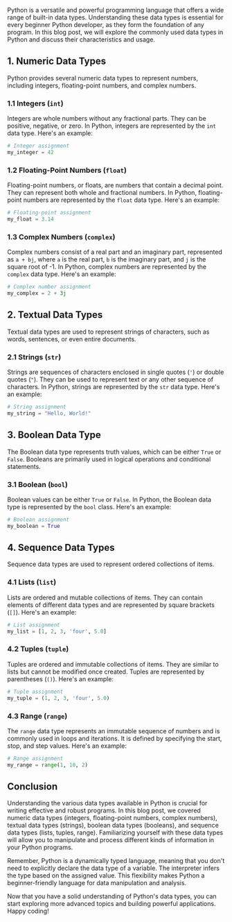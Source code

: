 Python is a versatile and powerful programming language that offers a wide range of built-in data types. Understanding these data types is essential for every beginner Python developer, as they form the foundation of any program. In this blog post, we will explore the commonly used data types in Python and discuss their characteristics and usage.


## 1. Numeric Data Types

Python provides several numeric data types to represent numbers, including integers, floating-point numbers, and complex numbers.

### 1.1 Integers (`int`)

Integers are whole numbers without any fractional parts. They can be positive, negative, or zero. In Python, integers are represented by the `int` data type. Here's an example:

```python
# Integer assignment
my_integer = 42
```



### 1.2 Floating-Point Numbers (`float`)

Floating-point numbers, or floats, are numbers that contain a decimal point. They can represent both whole and fractional numbers. In Python, floating-point numbers are represented by the `float` data type. Here's an example:

```python
# Floating-point assignment
my_float = 3.14
```




### 1.3 Complex Numbers (`complex`)

Complex numbers consist of a real part and an imaginary part, represented as `a + bj`, where `a` is the real part, `b` is the imaginary part, and `j` is the square root of -1. In Python, complex numbers are represented by the `complex` data type. Here's an example:

```python
# Complex number assignment
my_complex = 2 + 3j
```

## 2. Textual Data Types

Textual data types are used to represent strings of characters, such as words, sentences, or even entire documents.

### 2.1 Strings (`str`)

Strings are sequences of characters enclosed in single quotes (`'`) or double quotes (`"`). They can be used to represent text or any other sequence of characters. In Python, strings are represented by the `str` data type. Here's an example:

```python
# String assignment
my_string = "Hello, World!"
```

## 3. Boolean Data Type

The Boolean data type represents truth values, which can be either `True` or `False`. Booleans are primarily used in logical operations and conditional statements.

### 3.1 Boolean (`bool`)

Boolean values can be either `True` or `False`. In Python, the Boolean data type is represented by the `bool` class. Here's an example:

```python
# Boolean assignment
my_boolean = True
```

## 4. Sequence Data Types

Sequence data types are used to represent ordered collections of items.

### 4.1 Lists (`list`)

Lists are ordered and mutable collections of items. They can contain elements of different data types and are represented by square brackets (`[]`). Here's an example:

```python
# List assignment
my_list = [1, 2, 3, 'four', 5.0]
```

### 4.2 Tuples (`tuple`)

Tuples are ordered and immutable collections of items. They are similar to lists but cannot be modified once created. Tuples are represented by parentheses (`()`). Here's an example:

```python
# Tuple assignment
my_tuple = (1, 2, 3, 'four', 5.0)
```

### 4.3 Range (`range`)

The `range` data type represents an immutable sequence of numbers and is commonly used in loops and iterations. It is defined by specifying the start, stop, and step values. Here's an example:

```python
# Range assignment
my_range = range(1, 10, 2)
```

## Conclusion

Understanding the various data types available in Python is crucial for writing effective and robust programs. In this blog post, we covered numeric data types (integers, floating-point numbers, complex numbers), textual data types (strings), boolean data types (booleans), and sequence data types (lists, tuples, range). Familiarizing yourself with these data types will allow you to manipulate and process different kinds of information in your Python programs.

Remember, Python is a dynamically typed language, meaning that you don't need to explicitly declare the data type of a variable. The interpreter infers the type based on the assigned value. This flexibility makes Python a beginner-friendly language for data manipulation and analysis.

Now that you have a solid understanding of Python's data types, you can start exploring more advanced topics and building powerful applications. Happy coding!

